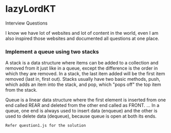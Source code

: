 # lazyLordKT
Interview Questions

I know we have lot of websites and lot of content in the world, even I am also inspired those websites and documented all questions at one place.



### Implement a queue using two stacks

A stack is a data structure where items can be added to a collection and removed from it just like in a queue, except the difference is the order in which they are removed. In a stack, the last item added will be the first item removed (last in, first out). Stacks usually have two basic methods, push, which adds an item into the stack, and pop, which "pops off" the top item from the stack. 

Queue is a linear data structure where the first element is inserted from one end called REAR and deleted from the other end called as FRONT. ... In a queue, one end is always used to insert data (enqueue) and the other is used to delete data (dequeue), because queue is open at both its ends.

```Refer question1.js for the solution```


